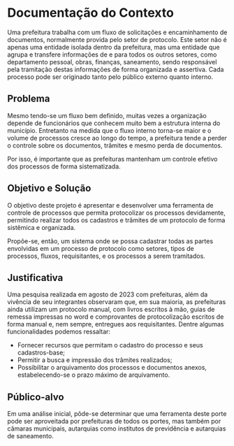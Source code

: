 # Documentação do Contexto

Uma prefeitura trabalha com um fluxo de solicitações e encaminhamento de documentos, normalmente provida pelo setor de protocolo. Este setor não é apenas uma entidade isolada dentro da prefeitura, mas uma entidade que agrupa e transfere informações de e para todos os outros setores, como departamento pessoal, obras, finanças, saneamento, sendo responsável pela tramitação destas informações de forma organizada e assertiva. Cada processo pode ser originado tanto pelo público externo quanto interno.

## Problema

Mesmo tendo-se um fluxo bem definido, muitas vezes a organização depende de funcionários que conhecem muito bem a estrutura interna do município. Entretanto na medida que o fluxo interno torna-se maior e o volume de processos cresce ao longo do tempo, a prefeitura tende a perder o controle sobre os documentos, trâmites e mesmo perda de documentos.

Por isso, é importante que as prefeituras mantenham um controle efetivo dos processos de forma sistematizada.

## Objetivo e Solução

O objetivo deste projeto é apresentar e desenvolver uma ferramenta de controle de processos que permita protocolizar os processos devidamente, permitindo realizar todos os cadastros e trâmites de um protocolo de forma sistêmica e organizada.

Propõe-se, então, um sistema onde se possa cadastrar todas as partes envolvidas em um processo de protocolo como setores, tipos de processos, fluxos, requisitantes, e os processos a serem tramitados.

## Justificativa

Uma pesquisa realizada em agosto de 2023 com prefeituras, além da vivência de seu integrantes observaram que, em sua maioria, as prefeituras ainda utilizam um protocolo manual, com livros escritos à mão, guias de remessa impressas no word e comprovantes de protocolização escritos de forma manual e, nem sempre, entregues aos requisitantes. Dentre algumas funcionalidades podemos ressaltar:

* Fornecer recursos que permitam o cadastro do processo e seus cadastros-base;
* Permitir a busca e impressão dos trâmites realizados;
* Possibilitar o arquivamento dos processos e documentos anexos, estabelecendo-se o prazo máximo de arquivamento.

## Público-alvo

Em uma análise inicial, pôde-se determinar que uma ferramenta deste porte pode ser aproveitada por prefeituras de todos os portes, mas também por câmaras municipais, autarquias como institutos de previdência e autarquias de saneamento.

